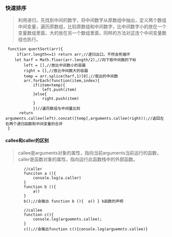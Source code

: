 ### 快速排序
>利用递归，先找到中间的数字，将中间数字从原数组中抽出，定义两个数组中间变量，遍历原数组，比较原数组和中间数字，比中间数字小的放在一个变量数组里面，大的放在另一个数组里面，同样的方法对这连个中间变量数组也执行。

```
 function quertSort(arr){
     if(arr.length<=1) return arr;//递归出口，不然会死循环
    let harf = Math.floor(arr.length/2),//向下取中间数的下标
        left = [],//放比中间数小的容器
        right = [],//放比中间数大的容器
        temp = arr.splice(harf,1)[0];//取出的中间数
        arr.forEach(function(item,index){
            if(item<temp){
                left.push(item)
            }else{
                right.push(item)
            }
            })//遍历数组与中间量比较
      return arguments.callee(left).concat([temp],arguments.callee(right));//返回左右两个递归函数和中间变量的合并
 }
```

#### callee和caller的区别
>callee是arguments对象的属性，指向当前arguments当前运行的函数，caller是函数对象的属性，指向运行此函数栈中的外部函数。

```
        //caller
        funciton a (){
            console.log(a.caller)
        }
        function b (){
            a()
        }
        b();//会输出 function b (){  a() } b函数的声明

        //callee
        function c(){
            console.log(arguemnts.callee);
        }
        c();//会输出function c(){console.log(arguemnts.callee)}
```
